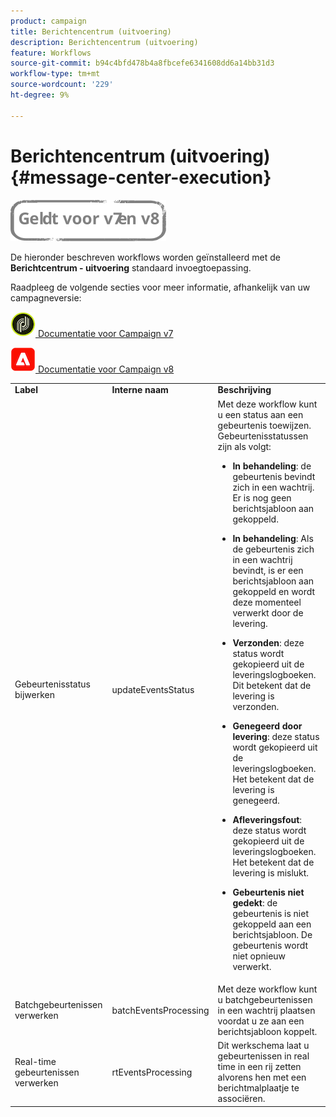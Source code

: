 ```yaml
---
product: campaign
title: Berichtencentrum (uitvoering)
description: Berichtencentrum (uitvoering)
feature: Workflows
source-git-commit: b94c4bfd478b4a8fbcefe6341608dd6a14bb31d3
workflow-type: tm+mt
source-wordcount: '229'
ht-degree: 9%

---
```



# Berichtencentrum (uitvoering){#message-center-execution}

![](../../assets/common.svg)

De hieronder beschreven workflows worden geïnstalleerd met de **Berichtcentrum - uitvoering** standaard invoegtoepassing.

Raadpleeg de volgende secties voor meer informatie, afhankelijk van uw campagneversie:

![](assets/do-not-localize/v7.jpeg)[  Documentatie voor Campaign v7](../../message-center/using/about-transactional-messaging.md)

![](assets/do-not-localize/v8.png)[  Documentatie voor Campaign v8](https://experienceleague.adobe.com/docs/campaign/campaign-v8/send/transactional.html)

<table> 
 <tbody> 
  <tr> 
   <td> <strong>Label</strong><br /> </td> 
   <td> <strong>Interne naam</strong><br /> </td> 
   <td> <strong>Beschrijving</strong><br /> </td> 
  </tr> 
  <tr> 
   <td> <span class="uicontrol">Gebeurtenisstatus bijwerken</span> <br /> </td> 
   <td> <span class="uicontrol">updateEventsStatus</span> <br /> </td> 
   <td> Met deze workflow kunt u een status aan een gebeurtenis toewijzen. Gebeurtenisstatussen zijn als volgt:<br /> 
    <ul> 
     <li> <p><strong>In behandeling</strong>: de gebeurtenis bevindt zich in een wachtrij. Er is nog geen berichtsjabloon aan gekoppeld.</p> </li> 
     <li> <p><strong>In behandeling</strong>: Als de gebeurtenis zich in een wachtrij bevindt, is er een berichtsjabloon aan gekoppeld en wordt deze momenteel verwerkt door de levering.</p> </li> 
     <li> <p><strong>Verzonden</strong>: deze status wordt gekopieerd uit de leveringslogboeken. Dit betekent dat de levering is verzonden.</p> </li> 
     <li> <p><strong>Genegeerd door levering</strong>: deze status wordt gekopieerd uit de leveringslogboeken. Het betekent dat de levering is genegeerd.</p> </li> 
     <li> <p><strong>Afleveringsfout</strong>: deze status wordt gekopieerd uit de leveringslogboeken. Het betekent dat de levering is mislukt.</p> </li> 
     <li> <p><strong>Gebeurtenis niet gedekt</strong>: de gebeurtenis is niet gekoppeld aan een berichtsjabloon. De gebeurtenis wordt niet opnieuw verwerkt.</p> </li> 
    </ul> </td> 
  </tr> 
  <tr> 
   <td> <span class="uicontrol">Batchgebeurtenissen verwerken</span> <br /> </td> 
   <td> <span class="uicontrol">batchEventsProcessing</span> <br /> </td> 
   <td> Met deze workflow kunt u batchgebeurtenissen in een wachtrij plaatsen voordat u ze aan een berichtsjabloon koppelt. <br /> </td> 
  </tr> 
  <tr> 
   <td> <span class="uicontrol">Real-time gebeurtenissen verwerken</span> <br /> </td> 
   <td> <span class="uicontrol">rtEventsProcessing</span> <br /> </td> 
   <td> Dit werkschema laat u gebeurtenissen in real time in een rij zetten alvorens hen met een berichtmalplaatje te associëren. <br /> </td> 
  </tr> 
 </tbody> 
</table>

